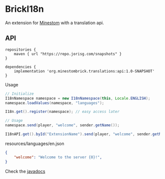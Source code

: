 # BrickI18n

An extension for [Minestom](https://github.com/Minestom/Minestom) with a translation api.

## API

```
repositories {
    maven { url "https://repo.jorisg.com/snapshots" }
}
```

```
dependencies {
    implementation 'org.minestombrick.translations:api:1.0-SNAPSHOT'
}
```


Usage

```java
// Initialize
I18nNamespace namespace = new I18nNamespace(this, Locale.ENGLISH);
namespace.loadValues(namespace, "languages");

I18n.get().register(namespace); // easy access later

// Usage
namespace.send(player, "welcome", sender.getName());

I18nAPI.get().byId("ExtensionName").send(player, "welcome", sender.getName());
```

resources/languages/en.json
```json
{
    "welcome": "Welcome to the server {0}!",
}
```

Check the [javadocs](https://minestombrick.github.io/BrickI18n/)


